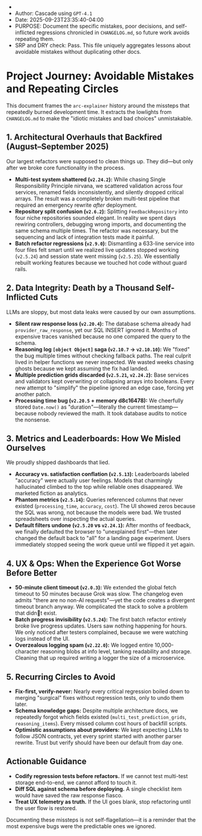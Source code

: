 *
* Author: Cascade using `GPT-4.1`
* Date: 2025-09-23T23:35:40-04:00
* PURPOSE: Document the specific mistakes, poor decisions, and self-inflicted regressions chronicled in `CHANGELOG.md`, so future work avoids repeating them.
* SRP and DRY check: Pass. This file uniquely aggregates lessons about avoidable mistakes without duplicating other docs.

# Project Journey: Avoidable Mistakes and Repeating Circles

This document frames the `arc-explainer` history around the missteps that repeatedly burned development time. It extracts the lowlights from `CHANGELOG.md` to make the "idiotic mistakes and bad choices" unmistakable.

## 1. Architectural Overhauls that Backfired (August–September 2025)

Our largest refactors were supposed to clean things up. They did—but only after we broke core functionality in the process.

- **Multi-test system shattered (`v2.24.2`):** While chasing Single Responsibility Principle nirvana, we scattered validation across four services, renamed fields inconsistently, and silently dropped critical arrays. The result was a completely broken multi-test pipeline that required an emergency rewrite *after* deployment.
- **Repository split confusion (`v2.6.2`):** Splitting `FeedbackRepository` into four niche repositories sounded elegant. In reality we spent days rewiring controllers, debugging wrong imports, and documenting the same schema multiple times. The refactor was necessary, but the sequencing and lack of integration tests made it painful.
- **Batch refactor regressions (`v2.9.0`):** Dismantling a 633-line service into four files felt smart until we realized live updates stopped working (`v2.5.24`) and session state went missing (`v2.5.25`). We essentially rebuilt working features because we touched hot code without guard rails.

## 2. Data Integrity: Death by a Thousand Self-Inflicted Cuts

LLMs are sloppy, but most data leaks were caused by our own assumptions.

- **Silent raw response loss (`v2.20.4`):** The database schema already had `provider_raw_response`, yet our SQL INSERT ignored it. Months of expensive traces vanished because no one compared the query to the schema.
- **Reasoning log `[object Object]` saga (`v2.10.7` → `v2.10.10`):** We "fixed" the bug multiple times without checking fallback paths. The real culprit lived in helper functions we never inspected. We wasted weeks chasing ghosts because we kept assuming the fix had landed.
- **Multiple prediction grids discarded (`v2.5.21`, `v2.24.2`):** Base services and validators kept overwriting or collapsing arrays into booleans. Every new attempt to "simplify" the pipeline ignored an edge case, forcing yet another patch.
- **Processing time bug (`v2.20.5` + memory d8c16478):** We cheerfully stored `Date.now()` as "duration"—literally the current timestamp—because nobody reviewed the math. It took database audits to notice the nonsense.

## 3. Metrics and Leaderboards: How We Misled Ourselves

We proudly shipped dashboards that lied.

- **Accuracy vs. satisfaction conflation (`v2.5.13`):** Leaderboards labeled "accuracy" were actually user feelings. Models that charmingly hallucinated climbed to the top while reliable ones disappeared. We marketed fiction as analytics.
- **Phantom metrics (`v2.5.14`):** Queries referenced columns that never existed (`processing_time`, `accuracy`, `cost`). The UI showed zeros because the SQL was wrong, not because the models were bad. We trusted spreadsheets over inspecting the actual queries.
- **Default filters undone (`v2.5.20` vs `v2.24.1`):** After months of feedback, we finally defaulted the browser to "unexplained first"—then later changed the default back to "all" for a landing page experiment. Users immediately stopped seeing the work queue until we flipped it yet again.

## 4. UX & Ops: When the Experience Got Worse Before Better

- **50-minute client timeout (`v2.0.3`):** We extended the global fetch timeout to 50 minutes because Grok was slow. The changelog even admits "there are no non-AI requests"—yet the code creates a divergent timeout branch anyway. We complicated the stack to solve a problem that didnt exist. 
- **Batch progress invisibility (`v2.5.24`):** The first batch refactor entirely broke live progress updates. Users saw nothing happening for hours. We only noticed after testers complained, because we were watching logs instead of the UI.
- **Overzealous logging spam (`v2.22.0`):** We logged entire 10,000-character reasoning blobs at info level, tanking readability and storage. Cleaning that up required writing a logger the size of a microservice.

## 5. Recurring Circles to Avoid

- **Fix-first, verify-never:** Nearly every critical regression boiled down to merging "surgical" fixes without regression tests, only to undo them later.
- **Schema knowledge gaps:** Despite multiple architecture docs, we repeatedly forgot which fields existed (`multi_test_prediction_grids`, `reasoning_items`). Every missed column cost hours of backfill scripts.
- **Optimistic assumptions about providers:** We kept expecting LLMs to follow JSON contracts, yet every sprint started with another parser rewrite. Trust but verify should have been our default from day one.

## Actionable Guidance

- **Codify regression tests before refactors.** If we cannot test multi-test storage end-to-end, we cannot afford to touch it.
- **Diff SQL against schema before deploying.** A single checklist item would have saved the raw response fiasco.
- **Treat UX telemetry as truth.** If the UI goes blank, stop refactoring until the user flow is restored.

Documenting these missteps is not self-flagellation—it is a reminder that the most expensive bugs were the predictable ones we ignored.
